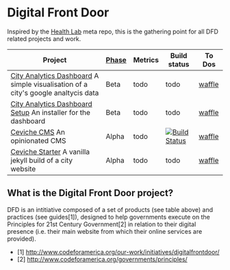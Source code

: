 # Digital Front Door

Inspired by the [Health Lab](https://github.com/codeforamerica/health) meta repo, this is the gathering point for all DFD related projects and work. 


Project | [Phase](https://www.gov.uk/service-manual/phases) | Metrics | Build status | To Dos
------- | ----- | ------- | ------------ | -------
[City Analytics Dashboard](https://github.com/codeforamerica/city-analytics-dashboard/) A simple visualisation of a city's google analtycis data  | Beta |  todo |  todo |  [waffle](https://waffle.io/codeforamerica/city-analytics-dashboard)
[City Analytics Dashboard Setup](https://github.com/codeforamerica/city-analytics-dashboard-setup/) An installer for the dashboard  | Beta | todo  | todo |  [waffle](https://waffle.io/codeforamerica/city-analytics-dashboard-setup)
[Ceviche CMS](https://github.com/codeforamerica/ceviche-cms/) An opinionated CMS  | Alpha | todo  | [![Build Status](https://travis-ci.org/codeforamerica/balance.svg?branch=master)](https://travis-ci.org/codeforamerica/balance)  |  [waffle](https://waffle.io/codeforamerica/ceviche-cms)
[Ceviche Starter](https://github.com/codeforamerica/ceviche-starter/) A vanilla jekyll build of a city website  | Alpha | todo  | todo  | [waffle](https://waffle.io/codeforamerica/ceviche-cms) 

## What is the Digital Front Door project?

DFD is an intitiative composed of a set of products (see table above) and practices (see guides[1]), designed to help governments execute on the Principles for 21st Century Government[2] in relation to their digital presence (i.e. their main website from which their online services are provided).

* [1] http://www.codeforamerica.org/our-work/initiatives/digitalfrontdoor/
* [2] http://www.codeforamerica.org/governments/principles/

